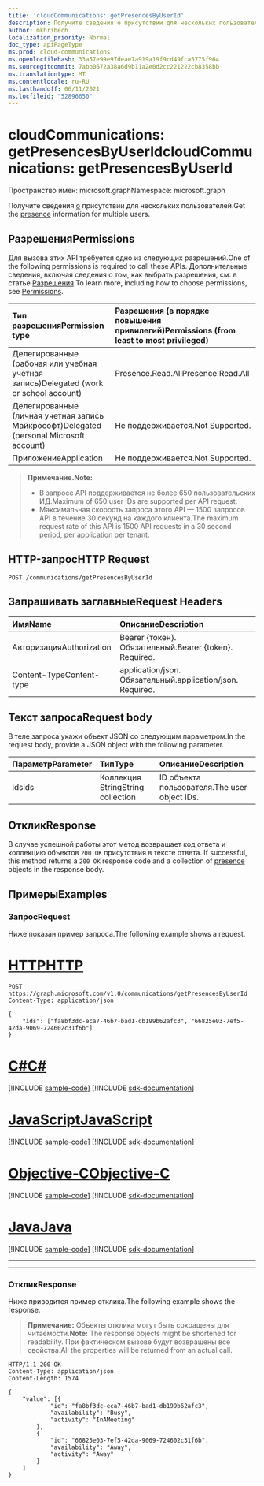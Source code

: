 ```yaml
---
title: 'cloudCommunications: getPresencesByUserId'
description: Получите сведения о присутствии для нескольких пользователей.
author: mkhribech
localization_priority: Normal
doc_type: apiPageType
ms.prod: cloud-communications
ms.openlocfilehash: 33a57e99e97deae7a919a19f9cd49fca5775f964
ms.sourcegitcommit: 7abb0672a38a6d9b11a2e0d2cc221222cb8358bb
ms.translationtype: MT
ms.contentlocale: ru-RU
ms.lasthandoff: 06/11/2021
ms.locfileid: "52896650"
---
```

# <a name="cloudcommunications-getpresencesbyuserid"></a><span data-ttu-id="f0918-103">cloudCommunications: getPresencesByUserId</span><span class="sxs-lookup"><span data-stu-id="f0918-103">cloudCommunications: getPresencesByUserId</span></span>

<span data-ttu-id="f0918-104">Пространство имен: microsoft.graph</span><span class="sxs-lookup"><span data-stu-id="f0918-104">Namespace: microsoft.graph</span></span>

<span data-ttu-id="f0918-105">Получите сведения [о](../resources/presence.md) присутствии для нескольких пользователей.</span><span class="sxs-lookup"><span data-stu-id="f0918-105">Get the [presence](../resources/presence.md) information for multiple users.</span></span>

## <a name="permissions"></a><span data-ttu-id="f0918-106">Разрешения</span><span class="sxs-lookup"><span data-stu-id="f0918-106">Permissions</span></span>
<span data-ttu-id="f0918-107">Для вызова этих API требуется одно из следующих разрешений.</span><span class="sxs-lookup"><span data-stu-id="f0918-107">One of the following permissions is required to call these APIs.</span></span> <span data-ttu-id="f0918-108">Дополнительные сведения, включая сведения о том, как выбрать разрешения, см. в статье [Разрешения](/graph/permissions-reference).</span><span class="sxs-lookup"><span data-stu-id="f0918-108">To learn more, including how to choose permissions, see [Permissions](/graph/permissions-reference).</span></span>

| <span data-ttu-id="f0918-109">Тип разрешения</span><span class="sxs-lookup"><span data-stu-id="f0918-109">Permission type</span></span> | <span data-ttu-id="f0918-110">Разрешения (в порядке повышения привилегий)</span><span class="sxs-lookup"><span data-stu-id="f0918-110">Permissions (from least to most privileged)</span></span>                  |
| :-------------- | :----------------------------------------------------------- |
| <span data-ttu-id="f0918-111">Делегированные (рабочая или учебная учетная запись)</span><span class="sxs-lookup"><span data-stu-id="f0918-111">Delegated (work or school account)</span></span>     | <span data-ttu-id="f0918-112">Presence.Read.All</span><span class="sxs-lookup"><span data-stu-id="f0918-112">Presence.Read.All</span></span>                         |
| <span data-ttu-id="f0918-113">Делегированные (личная учетная запись Майкрософт)</span><span class="sxs-lookup"><span data-stu-id="f0918-113">Delegated (personal Microsoft account)</span></span> | <span data-ttu-id="f0918-114">Не поддерживается.</span><span class="sxs-lookup"><span data-stu-id="f0918-114">Not Supported.</span></span>                         |
| <span data-ttu-id="f0918-115">Приложение</span><span class="sxs-lookup"><span data-stu-id="f0918-115">Application</span></span>                            | <span data-ttu-id="f0918-116">Не поддерживается.</span><span class="sxs-lookup"><span data-stu-id="f0918-116">Not Supported.</span></span>                                  |

> <span data-ttu-id="f0918-117">**Примечание.**</span><span class="sxs-lookup"><span data-stu-id="f0918-117">**Note:**</span></span>
> * <span data-ttu-id="f0918-118">В запросе API поддерживается не более 650 пользовательских ИД.</span><span class="sxs-lookup"><span data-stu-id="f0918-118">Maximum of 650 user IDs are supported per API request.</span></span>
> * <span data-ttu-id="f0918-119">Максимальная скорость запроса этого API — 1500 запросов API в течение 30 секунд на каждого клиента.</span><span class="sxs-lookup"><span data-stu-id="f0918-119">The maximum request rate of this API is 1500 API requests in a 30 second period, per application per tenant.</span></span>

## <a name="http-request"></a><span data-ttu-id="f0918-120">HTTP-запрос</span><span class="sxs-lookup"><span data-stu-id="f0918-120">HTTP Request</span></span>
<!-- { "blockType": "ignored" } -->
```http
POST /communications/getPresencesByUserId
```

## <a name="request-headers"></a><span data-ttu-id="f0918-121">Запрашивать заглавные</span><span class="sxs-lookup"><span data-stu-id="f0918-121">Request Headers</span></span>
| <span data-ttu-id="f0918-122">Имя</span><span class="sxs-lookup"><span data-stu-id="f0918-122">Name</span></span>          | <span data-ttu-id="f0918-123">Описание</span><span class="sxs-lookup"><span data-stu-id="f0918-123">Description</span></span>               |
|:--------------|:--------------------------|
| <span data-ttu-id="f0918-124">Авторизация</span><span class="sxs-lookup"><span data-stu-id="f0918-124">Authorization</span></span> | <span data-ttu-id="f0918-p102">Bearer {токен}. Обязательный.</span><span class="sxs-lookup"><span data-stu-id="f0918-p102">Bearer {token}. Required.</span></span> |
|<span data-ttu-id="f0918-127">Content-Type</span><span class="sxs-lookup"><span data-stu-id="f0918-127">Content-type</span></span> | <span data-ttu-id="f0918-p103">application/json. Обязательный.</span><span class="sxs-lookup"><span data-stu-id="f0918-p103">application/json. Required.</span></span> |


## <a name="request-body"></a><span data-ttu-id="f0918-130">Текст запроса</span><span class="sxs-lookup"><span data-stu-id="f0918-130">Request body</span></span>

<span data-ttu-id="f0918-131">В теле запроса укажи объект JSON со следующим параметром.</span><span class="sxs-lookup"><span data-stu-id="f0918-131">In the request body, provide a JSON object with the following parameter.</span></span>

| <span data-ttu-id="f0918-132">Параметр</span><span class="sxs-lookup"><span data-stu-id="f0918-132">Parameter</span></span>      | <span data-ttu-id="f0918-133">Тип</span><span class="sxs-lookup"><span data-stu-id="f0918-133">Type</span></span>    |<span data-ttu-id="f0918-134">Описание</span><span class="sxs-lookup"><span data-stu-id="f0918-134">Description</span></span>|
|:---------------|:--------|:----------|
|<span data-ttu-id="f0918-135">ids</span><span class="sxs-lookup"><span data-stu-id="f0918-135">ids</span></span>|<span data-ttu-id="f0918-136">Коллекция String</span><span class="sxs-lookup"><span data-stu-id="f0918-136">String collection</span></span>|<span data-ttu-id="f0918-137">ID объекта пользователя.</span><span class="sxs-lookup"><span data-stu-id="f0918-137">The user object IDs.</span></span>|

## <a name="response"></a><span data-ttu-id="f0918-138">Отклик</span><span class="sxs-lookup"><span data-stu-id="f0918-138">Response</span></span>

<span data-ttu-id="f0918-139">В случае успешной работы этот метод возвращает код ответа и коллекцию объектов `200 OK` присутствия в тексте ответа. [](../resources/presence.md)</span><span class="sxs-lookup"><span data-stu-id="f0918-139">If successful, this method returns a `200 OK` response code and a collection of [presence](../resources/presence.md) objects in the response body.</span></span>


## <a name="examples"></a><span data-ttu-id="f0918-140">Примеры</span><span class="sxs-lookup"><span data-stu-id="f0918-140">Examples</span></span>

### <a name="request"></a><span data-ttu-id="f0918-141">Запрос</span><span class="sxs-lookup"><span data-stu-id="f0918-141">Request</span></span>
<span data-ttu-id="f0918-142">Ниже показан пример запроса.</span><span class="sxs-lookup"><span data-stu-id="f0918-142">The following example shows a request.</span></span>


# <a name="http"></a>[<span data-ttu-id="f0918-143">HTTP</span><span class="sxs-lookup"><span data-stu-id="f0918-143">HTTP</span></span>](#tab/http)
<!-- {
  "blockType": "request",
  "name": "get-presence-multiple-users"
}-->

```http
POST https://graph.microsoft.com/v1.0/communications/getPresencesByUserId
Content-Type: application/json

{
    "ids": ["fa8bf3dc-eca7-46b7-bad1-db199b62afc3", "66825e03-7ef5-42da-9069-724602c31f6b"]
}
```
# <a name="c"></a>[<span data-ttu-id="f0918-144">C#</span><span class="sxs-lookup"><span data-stu-id="f0918-144">C#</span></span>](#tab/csharp)
[!INCLUDE [sample-code](../includes/snippets/csharp/get-presence-multiple-users-csharp-snippets.md)]
[!INCLUDE [sdk-documentation](../includes/snippets/snippets-sdk-documentation-link.md)]

# <a name="javascript"></a>[<span data-ttu-id="f0918-145">JavaScript</span><span class="sxs-lookup"><span data-stu-id="f0918-145">JavaScript</span></span>](#tab/javascript)
[!INCLUDE [sample-code](../includes/snippets/javascript/get-presence-multiple-users-javascript-snippets.md)]
[!INCLUDE [sdk-documentation](../includes/snippets/snippets-sdk-documentation-link.md)]

# <a name="objective-c"></a>[<span data-ttu-id="f0918-146">Objective-C</span><span class="sxs-lookup"><span data-stu-id="f0918-146">Objective-C</span></span>](#tab/objc)
[!INCLUDE [sample-code](../includes/snippets/objc/get-presence-multiple-users-objc-snippets.md)]
[!INCLUDE [sdk-documentation](../includes/snippets/snippets-sdk-documentation-link.md)]

# <a name="java"></a>[<span data-ttu-id="f0918-147">Java</span><span class="sxs-lookup"><span data-stu-id="f0918-147">Java</span></span>](#tab/java)
[!INCLUDE [sample-code](../includes/snippets/java/get-presence-multiple-users-java-snippets.md)]
[!INCLUDE [sdk-documentation](../includes/snippets/snippets-sdk-documentation-link.md)]

---


---

### <a name="response"></a><span data-ttu-id="f0918-148">Отклик</span><span class="sxs-lookup"><span data-stu-id="f0918-148">Response</span></span>
<span data-ttu-id="f0918-149">Ниже приводится пример отклика.</span><span class="sxs-lookup"><span data-stu-id="f0918-149">The following example shows the response.</span></span>

> <span data-ttu-id="f0918-150">**Примечание:** Объекты отклика могут быть сокращены для читаемости.</span><span class="sxs-lookup"><span data-stu-id="f0918-150">**Note:** The response objects might be shortened for readability.</span></span> <span data-ttu-id="f0918-151">При фактическом вызове будут возвращены все свойства.</span><span class="sxs-lookup"><span data-stu-id="f0918-151">All the properties will be returned from an actual call.</span></span>

<!-- {
  "blockType": "response",
  "name": "get-presence-multiple-users",
  "truncated": "true",
  "@odata.type": "microsoft.graph.presence"
}-->

```http
HTTP/1.1 200 OK
Content-Type: application/json
Content-Length: 1574

{
    "value": [{
            "id": "fa8bf3dc-eca7-46b7-bad1-db199b62afc3",
            "availability": "Busy",
            "activity": "InAMeeting"
        },
        {
            "id": "66825e03-7ef5-42da-9069-724602c31f6b",
            "availability": "Away",
            "activity": "Away"
        }
    ]
}
```

<!-- uuid: 8fcb5dbc-d5aa-4681-8e31-b001d5168d79
2015-10-25 14:57:30 UTC -->
<!--
{
  "type": "#page.annotation",
  "description": "List Presence Information",
  "keywords": "",
  "section": "documentation",
  "tocPath": "",
  "suppressions": [
  ]
}
-->


